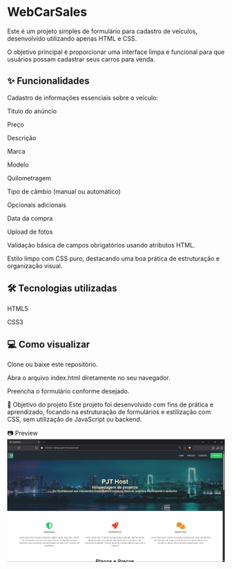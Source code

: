 # WebCarSales

Este é um projeto simples de formulário para cadastro de veículos, desenvolvido utilizando apenas HTML e CSS.

O objetivo principal é proporcionar uma interface limpa e funcional para que usuários possam cadastrar seus carros para venda.

## ✨ Funcionalidades

Cadastro de informações essenciais sobre o veículo:

Título do anúncio

Preço

Descrição

Marca

Modelo

Quilometragem

Tipo de câmbio (manual ou automático)

Opcionais adicionais

Data da compra

Upload de fotos

Validação básica de campos obrigatórios usando atributos HTML.

Estilo limpo com CSS puro, destacando uma boa prática de estruturação e organização visual.

## 🛠️ Tecnologias utilizadas

HTML5

CSS3

## 💻 Como visualizar

Clone ou baixe este repositório.

Abra o arquivo index.html diretamente no seu navegador.

Preencha o formulário conforme desejado.

🎯 Objetivo do projeto
Este projeto foi desenvolvido com fins de prática e aprendizado, focando na estruturação de formulários e estilização com CSS, sem utilização de JavaScript ou backend.

📷 Preview
![alt text](image.png)
